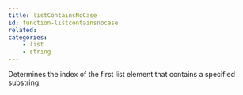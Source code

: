 ```yaml
---
title: listContainsNoCase
id: function-listcontainsnocase
related:
categories:
    - list
    - string
---
```


Determines the index of the first list element that contains a
        specified substring.